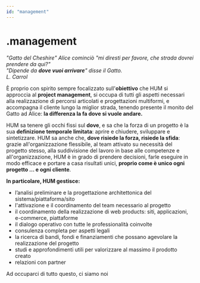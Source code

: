 ```yaml
---
id: "management"
---
```


<PageHeader>

<div>

# .management

_"Gatto del Cheshire" Alice cominciò "mi diresti per favore, che strada dovrei prendere da qui?"_<br/>
_"Dipende da **dove vuoi arrivare**" disse il Gatto._<br/>
_L. Carrol_<br/>

</div>

<HeaderLogo />

</PageHeader>

È proprio con spirito sempre focalizzato sull'**obiettivo** che HUM si approccia al **project management**, si occupa di tutti gli aspetti necessari alla realizzazione di percorsi articolati e progettazioni multiformi, e accompagna il cliente lungo la miglior strada, tenendo presente il monito del Gatto ad Alice: **la differenza la fa dove si vuole andare.**

HUM sa tenere gli occhi fissi sul **dove**, e sa che la forza di un progetto è la sua **definizione temporale limitata**: aprire e chiudere, sviluppare e sintetizzare. HUM sa anche che, **dove risiede la forza, risiede la sfida**: grazie all'organizzazione flessibile, al team attivato su necessità del progetto stesso, alla suddivisione del lavoro in base alle competenze e all'organizzazione, HUM è in grado di prendere decisioni, farle eseguire in modo efficace e portare a casa risultati unici, **proprio come è unico ogni progetto ... e ogni cliente**.

**In particolare, HUM gestisce:**

<div>

- l’analisi preliminare e la progettazione architettonica del sistema/piattaforma/sito
- l'attivazione e il coordinamento del team necessario al progetto
- il coordinamento della realizzazione di web products: siti, applicazioni, e-commerce, piattaforme
- il dialogo operativo con tutte le professionalità coinvolte
- consulenza completa per aspetti legali
- la ricerca di bandi, fondi e finanziamenti che possano agevolare la realizzazione del progetto
- studi e approfondimenti utili per valorizzare al massimo il prodotto creato
- relazioni con partner


</div>

<Link to="/team">Ad occuparci di tutto questo, ci siamo noi</Link>
